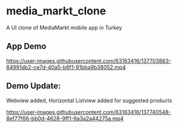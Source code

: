 # media_markt_clone

A UI clone of MediaMarkt mobile app in Turkey

## App Demo

https://user-images.githubusercontent.com/63163416/137703883-84991db2-ce7d-40a5-b6f1-91bba9b38052.mp4

## Demo Update:
Webview added, Horizontal Listview added for suggested products


https://user-images.githubusercontent.com/63163416/137740548-8ef77f66-bb0d-4628-9ff1-9a3a2a44275a.mp4



